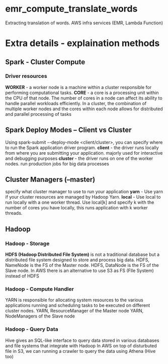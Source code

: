 # emr_compute_translate_words

Extracting translation of words. AWS infra services (EMR, Lambda Function)

# Extra details - explaination methods

## Spark - Cluster Compute

### Driver resources

**WORKER** - a worker node is a machine within a cluster responsible for performing computational tasks.
**CORE** - a core is a processing unit within the CPU of that node. The number of cores in a node can affect its ability to handle parallel workloads efficiently.
In a cluster, the combination of multiple worker nodes and the cores within each node allows for distributed and parallel processing of tasks

## Spark Deploy Modes – Client vs Cluster

Using spark-submit --deploy-mode <client/cluster>, you can specify where to run the Spark application driver program.
**client** - the driver runs locally from where you are submitting your application. majorly used for interactive and debugging purposes
**cluster** - the driver runs on one of the worker nodes. run production jobs for big data processes

## Cluster Managers (–master)

specify what cluster manager to use to run your application
**yarn** - Use yarn if your cluster resources are managed by Hadoop Yarn.
**local** - Use local to run locally with a one worker thread.
Use local[k] and specify k with the number of cores you have locally, this runs application with k worker threads.

## Hadoop

### Hadoop - Storage

**HDFS (Hadoop Distributed File System)** is not a traditional database but a distributed file system designed to store and process big data.
HDFS, NameNode is the FS of the Master node. HDFS, DataNode is the FS of the Slave node.
In AWS there is an alternative to use S3 as FS (FIle System) instead of HDFS

### Hadoop - Compute Handler

YARN is responsible for allocating system resources to the various applications running and scheduling tasks to be executed on different cluster nodes.
YARN, ResourceManager of the Master node YARN, NodeManagers of the Slave node

### Hadoop - Query Data

Hive gives an SQL-like interface to query data stored in various databases and file systems that integrate with Hadoop
In AWS on top of disturbuted file in S3, we can running a crawler to query the data using Athena (Hive too)




